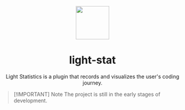 <div align="center">
    <img src="/projects/light-stat/light-stat.png" width="90px" height="90px"/>
    <h1 align="center">light-stat</h1>
    <p>Light Statistics is a plugin that records and visualizes the user's coding journey.</p>
</div>

> [!IMPORTANT] Note
> The project is still in the early stages of development.
